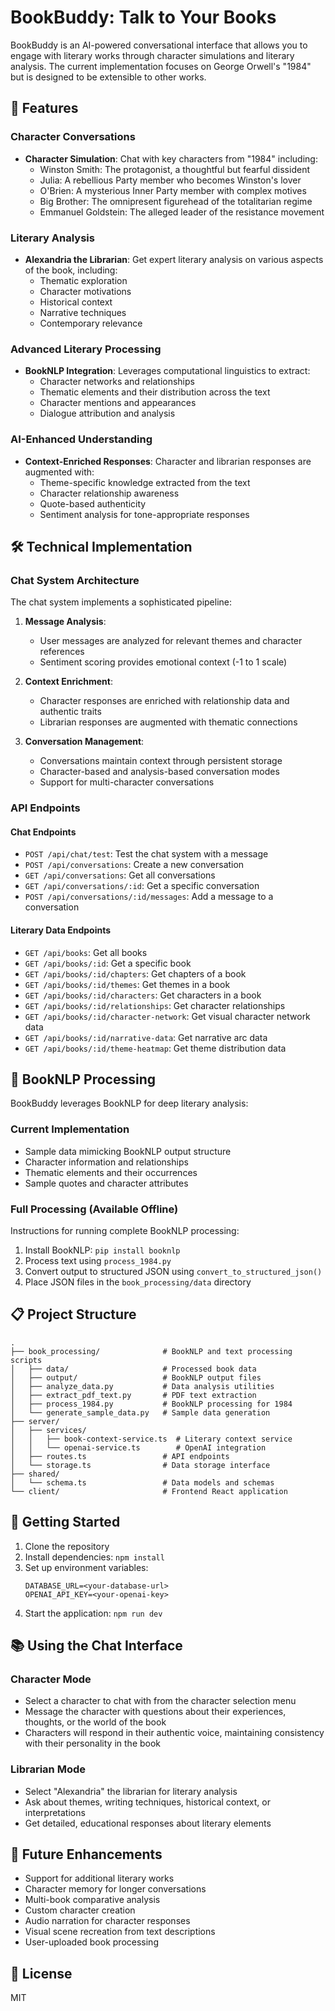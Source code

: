 # BookBuddy: Talk to Your Books

BookBuddy is an AI-powered conversational interface that allows you to engage with literary works through character simulations and literary analysis. The current implementation focuses on George Orwell's "1984" but is designed to be extensible to other works.

## 🌟 Features

### Character Conversations
- **Character Simulation**: Chat with key characters from "1984" including:
  - Winston Smith: The protagonist, a thoughtful but fearful dissident
  - Julia: A rebellious Party member who becomes Winston's lover
  - O'Brien: A mysterious Inner Party member with complex motives
  - Big Brother: The omnipresent figurehead of the totalitarian regime
  - Emmanuel Goldstein: The alleged leader of the resistance movement

### Literary Analysis
- **Alexandria the Librarian**: Get expert literary analysis on various aspects of the book, including:
  - Thematic exploration
  - Character motivations
  - Historical context
  - Narrative techniques
  - Contemporary relevance

### Advanced Literary Processing
- **BookNLP Integration**: Leverages computational linguistics to extract:
  - Character networks and relationships
  - Thematic elements and their distribution across the text
  - Character mentions and appearances
  - Dialogue attribution and analysis

### AI-Enhanced Understanding
- **Context-Enriched Responses**: Character and librarian responses are augmented with:
  - Theme-specific knowledge extracted from the text
  - Character relationship awareness
  - Quote-based authenticity
  - Sentiment analysis for tone-appropriate responses

## 🛠️ Technical Implementation

### Chat System Architecture

The chat system implements a sophisticated pipeline:

1. **Message Analysis**:
   - User messages are analyzed for relevant themes and character references
   - Sentiment scoring provides emotional context (-1 to 1 scale)

2. **Context Enrichment**:
   - Character responses are enriched with relationship data and authentic traits
   - Librarian responses are augmented with thematic connections

3. **Conversation Management**:
   - Conversations maintain context through persistent storage
   - Character-based and analysis-based conversation modes
   - Support for multi-character conversations

### API Endpoints

#### Chat Endpoints
- `POST /api/chat/test`: Test the chat system with a message
- `POST /api/conversations`: Create a new conversation
- `GET /api/conversations`: Get all conversations
- `GET /api/conversations/:id`: Get a specific conversation
- `POST /api/conversations/:id/messages`: Add a message to a conversation

#### Literary Data Endpoints
- `GET /api/books`: Get all books
- `GET /api/books/:id`: Get a specific book
- `GET /api/books/:id/chapters`: Get chapters of a book
- `GET /api/books/:id/themes`: Get themes in a book
- `GET /api/books/:id/characters`: Get characters in a book
- `GET /api/books/:id/relationships`: Get character relationships
- `GET /api/books/:id/character-network`: Get visual character network data
- `GET /api/books/:id/narrative-data`: Get narrative arc data
- `GET /api/books/:id/theme-heatmap`: Get theme distribution data

## 🧠 BookNLP Processing

BookBuddy leverages BookNLP for deep literary analysis:

### Current Implementation
- Sample data mimicking BookNLP output structure
- Character information and relationships
- Thematic elements and their occurrences
- Sample quotes and character attributes

### Full Processing (Available Offline)
Instructions for running complete BookNLP processing:
1. Install BookNLP: `pip install booknlp`
2. Process text using `process_1984.py`
3. Convert output to structured JSON using `convert_to_structured_json()`
4. Place JSON files in the `book_processing/data` directory

## 📋 Project Structure

```
.
├── book_processing/              # BookNLP and text processing scripts
│   ├── data/                     # Processed book data
│   ├── output/                   # BookNLP output files
│   ├── analyze_data.py           # Data analysis utilities
│   ├── extract_pdf_text.py       # PDF text extraction
│   ├── process_1984.py           # BookNLP processing for 1984
│   └── generate_sample_data.py   # Sample data generation
├── server/
│   ├── services/
│   │   ├── book-context-service.ts  # Literary context service
│   │   └── openai-service.ts        # OpenAI integration
│   ├── routes.ts                 # API endpoints
│   └── storage.ts                # Data storage interface
├── shared/
│   └── schema.ts                 # Data models and schemas
└── client/                       # Frontend React application
```

## 🚀 Getting Started

1. Clone the repository
2. Install dependencies: `npm install`
3. Set up environment variables:
   ```
   DATABASE_URL=<your-database-url>
   OPENAI_API_KEY=<your-openai-key>
   ```
4. Start the application: `npm run dev`

## 📚 Using the Chat Interface

### Character Mode
- Select a character to chat with from the character selection menu
- Message the character with questions about their experiences, thoughts, or the world of the book
- Characters will respond in their authentic voice, maintaining consistency with their personality in the book

### Librarian Mode
- Select "Alexandria" the librarian for literary analysis
- Ask about themes, writing techniques, historical context, or interpretations
- Get detailed, educational responses about literary elements

## 🔮 Future Enhancements

- Support for additional literary works
- Character memory for longer conversations
- Multi-book comparative analysis
- Custom character creation
- Audio narration for character responses
- Visual scene recreation from text descriptions
- User-uploaded book processing

## 📄 License

MIT